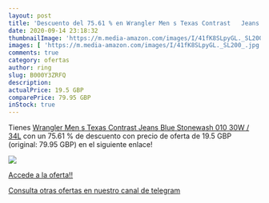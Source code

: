 ```yaml
---
layout: post
title: 'Descuento del 75.61 % en Wrangler Men s Texas Contrast   Jeans  B'
date: 2020-09-14 23:18:32
thumbnailImage: 'https://m.media-amazon.com/images/I/41fK8SLpyGL._SL200_.jpg'
images: [ 'https://m.media-amazon.com/images/I/41fK8SLpyGL._SL200_.jpg' ]
comments: true
category: ofertas
author: ring
slug: B000Y3ZRFQ
description:
actualPrice: 19.5 GBP
comparePrice: 79.95 GBP
inStock: true
---
```


Tienes [Wrangler Men s Texas Contrast   Jeans  Blue  Stonewash 010   30W / 34L](https://www.amazon.it/dp/B000Y3ZRFQ/?tag=redken00-21) con un 75.61 % de descuento con precio de oferta de 19.5 GBP (original: 79.95 GBP) en el siguiente enlace!

[![](https://m.media-amazon.com/images/I/41fK8SLpyGL._SL200_.jpg)](https://www.amazon.it/dp/B000Y3ZRFQ/?tag=redken00-21)

[Accede a la oferta!!](https://www.amazon.it/dp/B000Y3ZRFQ/?tag=redken00-21)

[Consulta otras ofertas en nuestro canal de telegram](https://t.me/s/ofertas25)
